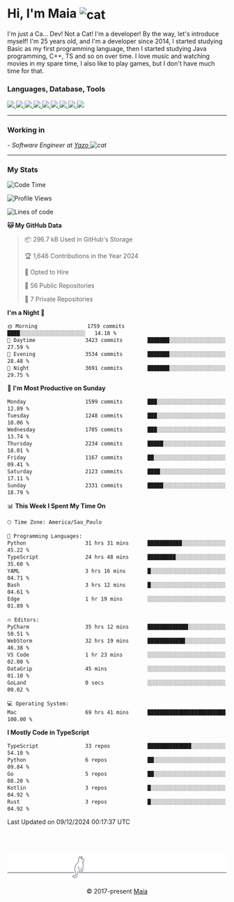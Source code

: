 <h1 align="left">Hi, I'm Maia 
<img src="https://emojis.slackmojis.com/emojis/images/1643509834/36299/black-cat.gif?1643509834" width="50" height="60" align="center"  alt="cat"/>
</h1>

I'm just a Ca... Dev! Not a Cat! I'm a developer! By the way, let's introduce myself!
I'm 25 years old, and I'm a developer since 2014, I started studying Basic as my first programming
language, then I started studying Java programming, C++, TS and so on over time.
I love music and watching movies in my spare time, I also like to play games, but I don't have much time for that.

<h3 align="left">Languages, Database, Tools</h3>
<p>
  <a href="https://www.typescriptlang.org">
    <img src="https://skillicons.dev/icons?i=ts" />
  </a>
  <a href="https://go.dev">
    <img src="https://skillicons.dev/icons?i=go" />
  </a>
  <a href="https://www.python.org">
    <img src="https://skillicons.dev/icons?i=python" />
  </a>
  <a href="https://gradle.org">
    <img src="https://skillicons.dev/icons?i=gradle" />
  </a>
  <a href="https://redis.io">
    <img src="https://skillicons.dev/icons?i=redis" />
  </a>
  <a href="https://www.mongodb.com">
    <img src="https://skillicons.dev/icons?i=mongodb" />
  </a>
  <a href="https://nodejs.org">
    <img src="https://skillicons.dev/icons?i=nodejs" />
  </a>
  <a href="https://www.javascript.com">
    <img src="https://skillicons.dev/icons?i=js" />
  </a>
  <a href="https://www.docker.com">
    <img src="https://skillicons.dev/icons?i=docker" />
  </a>
</p>

<hr/>

<h3>Working in</h3>

<p><em> - Software Engineer at <a href="[https://pdasolucoes.com.br](https://yazo.com.br/)">Yazo
</a><img src="https://media.giphy.com/media/WUlplcMpOCEmTGBtBW/giphy.gif" width="30" alt="cat"> 
</em></p>

<hr/>

### My Stats

<!--START_SECTION:waka-->
![Code Time](http://img.shields.io/badge/Code%20Time-4%2C941%20hrs%2036%20mins-blue)

![Profile Views](http://img.shields.io/badge/Profile%20Views-15-blue)

![Lines of code](https://img.shields.io/badge/From%20Hello%20World%20I%27ve%20Written-3.9%20million%20lines%20of%20code-blue)

**🐱 My GitHub Data** 

> 📦 296.7 kB Used in GitHub's Storage 
 > 
> 🏆 1,646 Contributions in the Year 2024
 > 
> 💼 Opted to Hire
 > 
> 📜 56 Public Repositories 
 > 
> 🔑 7 Private Repositories 
 > 
**I'm a Night 🦉** 

```text
🌞 Morning                1759 commits        ████░░░░░░░░░░░░░░░░░░░░░   14.18 % 
🌆 Daytime                3423 commits        ███████░░░░░░░░░░░░░░░░░░   27.59 % 
🌃 Evening                3534 commits        ███████░░░░░░░░░░░░░░░░░░   28.48 % 
🌙 Night                  3691 commits        ███████░░░░░░░░░░░░░░░░░░   29.75 % 
```
📅 **I'm Most Productive on Sunday** 

```text
Monday                   1599 commits        ███░░░░░░░░░░░░░░░░░░░░░░   12.89 % 
Tuesday                  1248 commits        ███░░░░░░░░░░░░░░░░░░░░░░   10.06 % 
Wednesday                1705 commits        ███░░░░░░░░░░░░░░░░░░░░░░   13.74 % 
Thursday                 2234 commits        █████░░░░░░░░░░░░░░░░░░░░   18.01 % 
Friday                   1167 commits        ██░░░░░░░░░░░░░░░░░░░░░░░   09.41 % 
Saturday                 2123 commits        ████░░░░░░░░░░░░░░░░░░░░░   17.11 % 
Sunday                   2331 commits        █████░░░░░░░░░░░░░░░░░░░░   18.79 % 
```


📊 **This Week I Spent My Time On** 

```text
🕑︎ Time Zone: America/Sao_Paulo

💬 Programming Languages: 
Python                   31 hrs 31 mins      ███████████░░░░░░░░░░░░░░   45.22 % 
TypeScript               24 hrs 48 mins      █████████░░░░░░░░░░░░░░░░   35.60 % 
YAML                     3 hrs 16 mins       █░░░░░░░░░░░░░░░░░░░░░░░░   04.71 % 
Bash                     3 hrs 12 mins       █░░░░░░░░░░░░░░░░░░░░░░░░   04.61 % 
Edge                     1 hr 19 mins        ░░░░░░░░░░░░░░░░░░░░░░░░░   01.89 % 

🔥 Editors: 
PyCharm                  35 hrs 12 mins      █████████████░░░░░░░░░░░░   50.51 % 
WebStorm                 32 hrs 19 mins      ████████████░░░░░░░░░░░░░   46.38 % 
VS Code                  1 hr 23 mins        ░░░░░░░░░░░░░░░░░░░░░░░░░   02.00 % 
DataGrip                 45 mins             ░░░░░░░░░░░░░░░░░░░░░░░░░   01.10 % 
GoLand                   0 secs              ░░░░░░░░░░░░░░░░░░░░░░░░░   00.02 % 

💻 Operating System: 
Mac                      69 hrs 41 mins      █████████████████████████   100.00 % 
```

**I Mostly Code in TypeScript** 

```text
TypeScript               33 repos            ██████████████░░░░░░░░░░░   54.10 % 
Python                   6 repos             ██░░░░░░░░░░░░░░░░░░░░░░░   09.84 % 
Go                       5 repos             ██░░░░░░░░░░░░░░░░░░░░░░░   08.20 % 
Kotlin                   3 repos             █░░░░░░░░░░░░░░░░░░░░░░░░   04.92 % 
Rust                     3 repos             █░░░░░░░░░░░░░░░░░░░░░░░░   04.92 % 
```




 Last Updated on 09/12/2024 00:17:37 UTC
<!--END_SECTION:waka-->


<br/>
<br/>

<p align="center"><img src="https://raw.githubusercontent.com/gabrielmaialva33/gabrielmaialva33/master/assets/gray0_ctp_on_line.svg?sanitize=true" /></p>
<p align="center">&copy; 2017-present <a href="https://github.com/gabrielmaialva33/" target="_blank">Maia</a>

